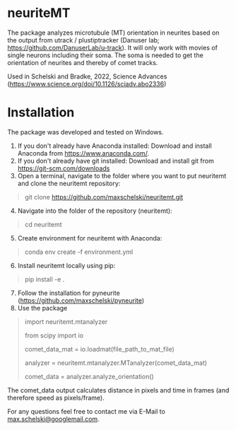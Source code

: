 # neuriteMT
The package analyzes microtubule (MT) orientation in neurites based on the output from utrack / plustiptracker (Danuser lab; https://github.com/DanuserLab/u-track). It will only work with movies of single neurons including their soma. The soma is needed to get the orientation of neurites and thereby of comet tracks.

Used in Schelski and Bradke, 2022, Science Advances (https://www.science.org/doi/10.1126/sciadv.abo2336)

# Installation

The package was developed and tested on Windows.
<br/>
1. If you don't already have Anaconda installed: Download and install Anaconda from https://www.anaconda.com/.
2. If you don't already have git installed: Download and install git from https://git-scm.com/downloads
3. Open a terminal, navigate to the folder where you want to put neuritemt and clone the neuritemt repository:
> git clone https://github.com/maxschelski/neuritemt.git
4. Navigate into the folder of the repository (neuritemt):
> cd neuritemt
5. Create environment for neuritemt with Anaconda:
> conda env create -f environment.yml
6. Install neuritemt locally using pip:
> pip install -e .
7. Follow the installation for pyneurite (https://github.com/maxschelski/pyneurite)
5. Use the package
> import neuritemt.mtanalyzer
> 
> from scipy import io
> 
> comet_data_mat = io.loadmat(file_path_to_mat_file)
> 
> analyzer = neuritemt.mtanalyzer.MTanalyzer(comet_data_mat)
> 
> comet_data = analyzer.analyze_orientation()

The comet_data output calculates distance in pixels and time in frames (and therefore speed as pixels/frame). 

For any questions feel free to contact me via E-Mail to max.schelski@googlemail.com.
